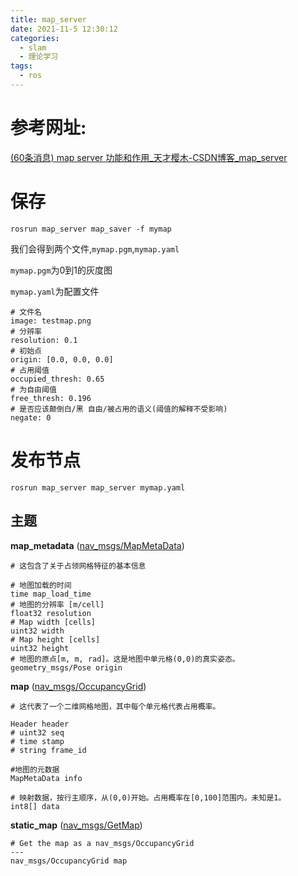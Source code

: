 ```yaml
---
title: map_server
date: 2021-11-5 12:30:12
categories:
  - slam
  - 理论学习
tags:
  - ros
---
```


# 参考网址:

[(60条消息) map server 功能和作用_天才樱木-CSDN博客_map_server](https://blog.csdn.net/datase/article/details/82495600)

# 保存

```shell
rosrun map_server map_saver -f mymap
```

我们会得到两个文件,`mymap.pgm`,`mymap.yaml`

`mymap.pgm`为0到1的灰度图

`mymap.yaml`为配置文件

```shell
# 文件名
image: testmap.png
# 分辨率
resolution: 0.1
# 初始点
origin: [0.0, 0.0, 0.0]
# 占用阈值
occupied_thresh: 0.65
# 为自由阈值
free_thresh: 0.196
# 是否应该颠倒白/黑 自由/被占用的语义(阈值的解释不受影响)
negate: 0
```

# 发布节点

```shell
rosrun map_server map_server mymap.yaml
```

## 主题

**map_metadata** ([nav_msgs/MapMetaData](http://docs.ros.org/api/nav_msgs/html/msg/MapMetaData.html))

```shell
# 这包含了关于占领网格特征的基本信息

# 地图加载的时间
time map_load_time
# 地图的分辨率 [m/cell]
float32 resolution
# Map width [cells]
uint32 width
# Map height [cells]
uint32 height
# 地图的原点[m, m, rad]。这是地图中单元格(0,0)的真实姿态。
geometry_msgs/Pose origin
```

**map** ([nav_msgs/OccupancyGrid](http://docs.ros.org/api/nav_msgs/html/msg/OccupancyGrid.html))

```shell
# 这代表了一个二维网格地图，其中每个单元格代表占用概率。

Header header 
# uint32 seq
# time stamp
# string frame_id

#地图的元数据
MapMetaData info

# 映射数据，按行主顺序，从(0,0)开始。占用概率在[0,100]范围内。未知是1。
int8[] data
```

**static_map** ([nav_msgs/GetMap](http://docs.ros.org/api/nav_msgs/html/srv/GetMap.html))

```shell
# Get the map as a nav_msgs/OccupancyGrid
---
nav_msgs/OccupancyGrid map
```

